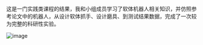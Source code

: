 这是一门实践类课程的结果，我和小组成员学习了软体机器人相关知识，并仿照参考论文中的机器人，从设计软体抓手、设计磨具、到测试结果数据，完成了一次较为完整的科研性实验。


![image](https://github.com/user-attachments/assets/0b1b68b5-4d8f-42e3-9edf-6f39170bc752)
